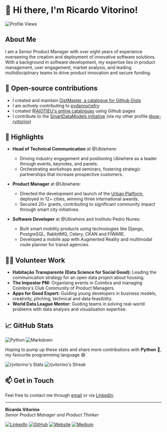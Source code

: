 # 👋 Hi there, I'm Ricardo Vitorino!

![Profile Views](https://komarev.com/ghpvc/?username=rjvitorino&style=flat-square)

## About Me

I am a Senior Product Manager with over eight years of experience overseeing the creation and deployment of innovative software solutions. 
With a background in software development, my expertise lies in product management, user engagement, market analysis, and leading multidisciplinary teams to drive product innovation and secure funding.

## 🤝 Open-source contributions

- I created and maintain [GistMaster, a catalogue for Github Gists](https://github.com/rjvitorino/gists-catalogue)
- I am actively contributing to [pydanny/refry](https://github.com/pydanny/refry)
- I created [@AIOTIEU's online catalogues](https://github.com/AIOTIEU) using Github pages
- I contribute to the [SmartDataModels initiative](https://github.com/smart-data-models) (via my other profile [@uw-rvitorino](https://github.com/uw-rvitorino))

## 🌟 Highlights

- **Head of Technical Communication** at @Ubiwhere:
  - Driving industry engagement and positioning Ubiwhere as a leader through events, keynotes, and panels.
  - Orchestrating workshops and seminars, fostering strategic partnerships that increase prospective customers.

- **Product Manager** at @Ubiwhere:
  - Directed the development and launch of the [Urban Platform](https://urbanplatform.city), deployed in 12+ cities, winning three international awards.
  - Secured 20+ grants, contributing to significant community impact through smart city initiatives.

- **Software Developer** at @Ubiwhere and Instituto Pedro Nunes:
  - Built smart mobility products using technologies like Django, PostgreSQL, RabbitMQ, Celery, CKAN and FIWARE.
  - Developed a mobile app with Augmented Reality and multimodal route planner for transit agencies.

## 👩‍💻 Volunteer Work

- **Habitação Transparente (Data Science for Social Good):** Leading the communication strategy for an open data project about housing.
- **The Impostor PM:** Organising events in Coimbra and managing Coimbra's Club Community of Product Managers.
- **Apps for Good Expert:** Guiding young developers in business models, creativity, pitching, technical and data feasibility.
- **World Data League Mentor:** Guiding teams in solving real-world problems with data analysis and visualisation expertise.

## 📈 GitHub Stats

![Python](https://img.shields.io/badge/Python-14354C?style=for-the-badge&logo=python&logoColor=white)
![Markdown](https://img.shields.io/badge/Markdown-000000?style=for-the-badge&logo=markdown&logoColor=white)

Hoping to pump up these stats and share more contributions with **Python** 🐍, my favourite programming language 😅

![rjvitorino's Stats](https://github-readme-stats.vercel.app/api?username=rjvitorino&theme=vue&show_icons=true&hide_border=true&count_private=true)
![rjvitorino's Streak](https://github-readme-streak-stats.herokuapp.com/?user=rjvitorino&theme=vue&hide_border=true)

## 📫 Get in Touch

Feel free to contact me through [email](mailto:hello@ricardovitorino.com) or via [LinkedIn](https://www.linkedin.com/in/rjvitorino/).

---

**Ricardo Vitorino**  
_Senior Product Manager and Product Thinker_  

[![LinkedIn](https://img.shields.io/badge/LinkedIn-blue?style=flat&logo=linkedin&labelColor=blue)](https://www.linkedin.com/in/rjvitorino/) [![GitHub](https://img.shields.io/badge/GitHub-black?style=flat&logo=github&labelColor=black)](https://github.com/rjvitorino) [![Website](https://img.shields.io/badge/Website-gray?style=flat&logo=google-chrome&labelColor=gray)](https://www.ricardovitorino.com) [![Medium](https://img.shields.io/badge/Medium-black?style=flat&logo=medium&labelColor=black)](https://medium.com/@ricardovitorino)


